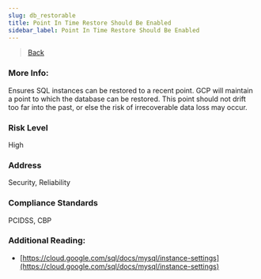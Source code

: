 ```yaml
---
slug: db_restorable
title: Point In Time Restore Should Be Enabled
sidebar_label: Point In Time Restore Should Be Enabled
---
```

> [Back](../../gcpsqlmonitoring)

### More Info:
Ensures SQL instances can be restored to a recent point. GCP will maintain a point to which the database can be restored. This point should not drift too far into the past, or else the risk of irrecoverable data loss may occur.

### Risk Level
High

### Address
Security, Reliability

### Compliance Standards
PCIDSS, CBP

### Additional Reading:
- [https://cloud.google.com/sql/docs/mysql/instance-settings](https://cloud.google.com/sql/docs/mysql/instance-settings) 
